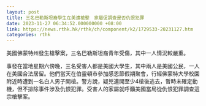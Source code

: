 ```yaml
---
layout: post
title: 三名巴勒斯坦裔學生在美遭槍擊　家屬促調查是否仇恨犯罪
date: 2023-11-27 06:34:52.000000000 +08:00
link: https://news.rthk.hk/rthk/ch/component/k2/1729533-20231127.htm
categories: rthk
---
```


美國佛蒙特州發生槍擊案，三名巴勒斯坦裔青年受傷，其中一人情況較嚴重。

事發在當地星期六傍晚，三名受害人都是美國大學生，其中兩人是美國公民，一人在美國合法居留。他們當天在伯靈頓市參加感恩節假期聚會，行經佛蒙特大學校園附近時遭到一名白人男子開槍。警方說，疑兇連開至少4槍後逃去，暫時未確定動機，但不排除事件涉及仇恨犯罪。受害人的家屬就呼籲美國當局從仇恨犯罪調查這宗槍擊案。

